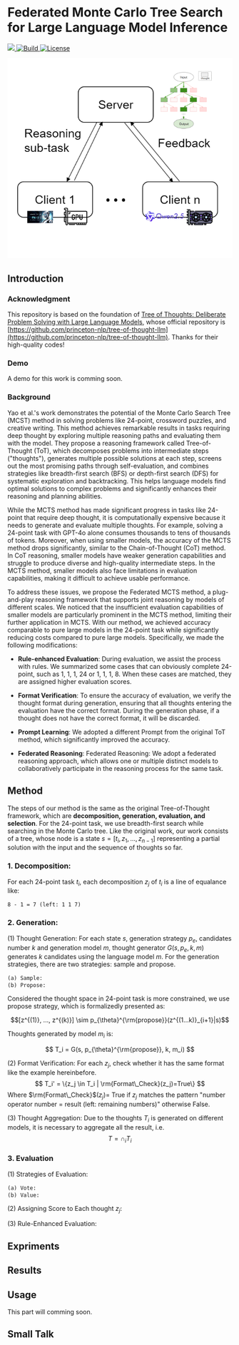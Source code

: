 # Federated Monte Carlo Tree Search for Large Language Model Inference

<p>
    <a href="https://badge.fury.io/py/tree-of-thoughts-llm">
        <img src="https://badge.fury.io/py/tree-of-thoughts-llm.svg">
    </a>
    <a href="https://www.python.org/">
        <img alt="Build" src="https://img.shields.io/badge/Python-3.7+-1f425f.svg?color=purple">
    </a>
    <a href="https://copyright.princeton.edu/policy">
        <img alt="License" src="https://img.shields.io/badge/License-MIT-blue">
    </a>
</p>

![teaser](pics/federated.png)


## Introduction

### Acknowledgment

This repository is based on the foundation of [Tree of Thoughts: Deliberate Problem Solving with Large Language Models](https://proceedings.neurips.cc/paper_files/paper/2023/file/271db9922b8d1f4dd7aaef84ed5ac703-Paper-Conference.pdf), whose official repository is [https://github.com/princeton-nlp/tree-of-thought-llm](https://github.com/princeton-nlp/tree-of-thought-llm). Thanks for their high-quality codes!

### Demo

A demo for this work is comming soon.

### Background

Yao et al.'s work demonstrates the potential of the Monte Carlo Search Tree (MCST) method in solving problems like 24-point, crossword puzzles, and creative writing. This method achieves remarkable results in tasks requiring deep thought by exploring multiple reasoning paths and evaluating them with the model. They propose a reasoning framework called Tree-of-Thought (ToT), which decomposes problems into intermediate steps ("thoughts"), generates multiple possible solutions at each step, screens out the most promising paths through self-evaluation, and combines strategies like breadth-first search (BFS) or depth-first search (DFS) for systematic exploration and backtracking. This helps language models find optimal solutions to complex problems and significantly enhances their reasoning and planning abilities.

While the MCTS method has made significant progress in tasks like 24-point that require deep thought, it is computationally expensive because it needs to generate and evaluate multiple thoughts. For example, solving a 24-point task with GPT-4o alone consumes thousands to tens of thousands of tokens. Moreover, when using smaller models, the accuracy of the MCTS method drops significantly, similar to the Chain-of-Thought (CoT) method. In CoT reasoning, smaller models have weaker generation capabilities and struggle to produce diverse and high-quality intermediate steps. In the MCTS method, smaller models also face limitations in evaluation capabilities, making it difficult to achieve usable performance.

To address these issues, we propose the Federated MCTS method, a plug-and-play reasoning framework that supports joint reasoning by models of different scales. We noticed that the insufficient evaluation capabilities of smaller models are particularly prominent in the MCTS method, limiting their further application in MCTS. With our method, we achieved accuracy comparable to pure large models in the 24-point task while significantly reducing costs compared to pure large models. Specifically, we made the following modifications:

- **Rule-enhanced Evaluation**: During evaluation, we assist the process with rules. We summarized some cases that can obviously complete 24-point, such as 1, 1, 1, 24 or 1, 1, 1, 8. When these cases are matched, they are assigned higher evaluation scores.

- **Format Verification**: To ensure the accuracy of evaluation, we verify the thought format during generation, ensuring that all thoughts entering the evaluation have the correct format. During the generation phase, if a thought does not have the correct format, it will be discarded.

- **Prompt Learning**: We adopted a different Prompt from the original ToT method, which significantly improved the accuracy.

- **Federated Reasoning**: Federated Reasoning: We adopt a federated reasoning approach, which allows one or multiple distinct models to collaboratively participate in the reasoning process for the same task.


## Method

The steps of our method is the same as the original Tree-of-Thought framework, which are **decomposition, generation, evaluation, and selection**. For the 24-point task, we use breadth-first search while searching in the Monte Carlo tree. Like the original work, our work consists of a tree, whose node is a state $s=[t_i, z_1, ..., z_{n-1}]$ representing a partial solution with the input and the sequence of thoughts so far.

### 1. Decomposition: 
For each 24-point task $t_i$, each decomposition $z_j$ of $t_i$ is a line of equalance like:
```plaintext
8 - 1 = 7 (left: 1 1 7)
```

### 2. Generation: 
   
(1) Thought Generation: For each state $s$, generation strategy $p_e$, candidates number $k$ and generation model $m$, thought generator $G(s, p_e, k, m)$ generates $k$ candidates using the language model $m$. For the generation strategies, there are two strategies: sample and propose. 

    (a) Sample: 
    (b) Propose: 

Considered the thought space in 24-point task is more constrained, we use propose strategy, which is formalizedly presented as: 

$$[z^{(1)}, ..., z^{(k)}] \sim p_{\theta}^{\rm{propose}}(z^{(1...k)}_{i+1}|s)$$

Thoughts generated by model $m_i$ is:

$$
T_i = G(s, p_{\theta}^{\rm{propose}}, k, m_i)
$$

(2) Format Verification: For each $z_j$, check whether it has the same format like the example hereinbefore.
$$
T_i' = \{z_j \in T_i | \rm{Format\_Check}(z_j)=True\}
$$
Where $\rm{Format\_Check}$$(z_j)=$ True if $z_j$​ matches the pattern "number operator number = result (left: remaining numbers)" otherwise​ False.

(3) Thought Aggregation: Due to the thoughts $T_i$ is generated on different models, it is necessary to aggregate all the result, i.e.
$$
T= \cap_{i} T_i
$$

### 3. Evaluation

(1) Strategies of Evaluation:

    (a) Vote: 
    (b) Value: 

(2) Assigning Score to Each thought $z_j$:

(3) Rule-Enhanced Evaluation:
## Expriments

## Results

## Usage

This part will comming soon.

## Small Talk